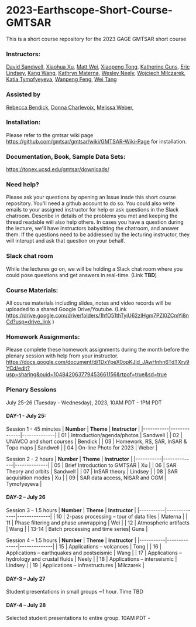 # 2023-Earthscope-Short-Course-GMTSAR
This is a short course repository for the 2023 GAGE GMTSAR short course

### Instructors:
[David Sandwell](https://topex.ucsd.edu/sandwell/),
[Xiaohua Xu](https://ig.utexas.edu/staff/xiaohua-eric-xu/),
[Matt Wei](https://weilaburi.wixsite.com/home),
[Xiaopeng Tong](https://scholar.google.com/citations?hl=en&user=pFj50-sAAAAJ),
[Katherine Guns](https://igpp.ucsd.edu/person/kguns),
[Eric Lindsey](https://www.planetmechanic.net/about-me),
[Kang Wang](http://seismo.berkeley.edu/~kwang/),
[Kathryn Materna](https://sites.google.com/view/kathrynmaterna/home),
[Wesley Neely](https://profiles.stanford.edu/wesley-neely),
[Wojciech Milczarek](https://wggg.pwr.edu.pl/en/employees/wojciech-milczarek),
[Katia Tymofyeyeva](https://igppweb.ucsd.edu/~etymofyeyeva/),
[Wanpeng Feng](https://www.researchgate.net/profile/Wanpeng-Feng),
[Wei Tang](https://dcxy.cumtb.edu.cn/info/1011/3827.htm)

### Assisted by
[Rebecca Bendick](https://www.unavco.org/about/organization/president/president.html),
[Donna Charlevoix](https://connect.unavco.org/display/per968358),
[Melissa Weber](https://connect.unavco.org/display/per018591),


### Installation:
Please refer to the gmtsar wiki page https://github.com/gmtsar/gmtsar/wiki/GMTSAR-Wiki-Page for installation.

### Documentation, Book, Sample Data Sets:
https://topex.ucsd.edu/gmtsar/downloads/

### Need help?
Please ask your questions by opening an Issue insde this short course repository. You'll need a github account to do so. You could also write emails to your assigned instructor for help or ask questions in the Slack chatroom. Describe in details of the problems you met and keeping the thread readable will also help others. In cases you have a question during the lecture, we'll have instructors babysitting the chatroom, and answer them. If the questions need to be addressed by the lecturing instructor, they will interupt and ask that question on your behalf.  

### Slack chat room
While the lectures go on, we will be holding a Slack chat room where you could pose questions and get answers in real-time. (Link **TBD**)

### Course Materials:
All course materials including slides, notes and video records will be uploaded to a shared Google Drive/Youtube. (Link https://drive.google.com/drive/folders/1hfO51thTyiU62zlHgm7PZl0ZCmYi8nCd?usp=drive_link )

### Homework Assignments:
Please complete these homework assignments during the month before the plenary session with help from your instructor. https://docs.google.com/document/d/1DxYpeX0opKJId_JAwHnhn6TdTXrv9YCd/edit?usp=sharing&ouid=104842063779453661156&rtpof=true&sd=true 

### Plenary Sessions
July 25-26 (Tuesday - Wednesday), 2023, 10AM PDT - 1PM PDT 
#### DAY-1 -  July 25:
Session 1 - 45 minutes
| **Number** | **Theme** | **Instructor** |
|-----------|--------------|--------------|
| 01    | Introduction/agenda/photos | Sandwell  |
| 02    | UNAVCO and short courses | Bendick |
| 03    | Homework, RS, SAR, InSAR & Topo maps | Sandwell |
| 04    | On-line Photo for 2023 | Weber |


Session 2 - 2 hours
| **Number** | **Theme** | **Instructor** |
|-----------|--------------|--------------|
| 05    | Brief Introduction to GMTSAR | Xu |
| 06    | SAR Theory and orbits | Sandwell |
| 07    | InSAR theory | Lindsey |
| 08    | SAR acquisition modes | Xu |
| 09    | SAR data access, NISAR and CGM | Tymofyeyeva |

#### DAY-2 – July 26
Session 3 – 1.5 hours
| **Number** | **Theme** | **Instructor** |
|-----------|--------------|--------------|
| 10    | 2-pass processing – tour of data files | Materna |
| 11    | Phase filtering and phase unwrapping | Wei |
| 12    | Atmospheric artifacts | Wang |
| 13-14 | Batch processing and time series| Guns |

Session 4 – 1.5 hours
| **Number** | **Theme** | **Instructor** |
|-----------|--------------|--------------|
| 15    | Applications – volcanoes | Tong |
| 16    | Applications – earthquakes and postseismic | Wang |
| 17    | Applications – hydrology and crustal fluids | Neely |
| 18    | Applications – interseismic | Lindsey |
| 19    | Applications – infrastructures | Milczarek |

#### DAY-3 – July 27
Student presentations in small groups ~1 hour. Time TBD

#### DAY-4 – July 28
Selected student presentations to entire group. 10AM PDT - 




